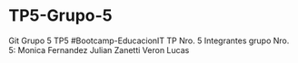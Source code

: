 # TP5-Grupo-5
Git Grupo 5 TP5
#Bootcamp-EducacionIT
TP Nro. 5
Integrantes grupo Nro. 5: 
Monica Fernandez
Julian Zanetti
Veron Lucas
